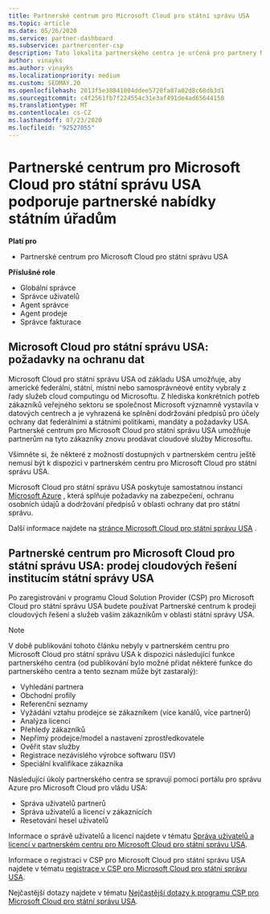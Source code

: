 ```yaml
---
title: Partnerské centrum pro Microsoft Cloud pro státní správu USA
ms.topic: article
ms.date: 05/26/2020
ms.service: partner-dashboard
ms.subservice: partnercenter-csp
description: Tato lokalita partnerského centra je určená pro partnery Microsoftu, kteří nabízejí cloudová řešení Microsoftu zákazníkům, kteří pracují s vládními úřady v USA.
author: vinayks
ms.author: vinayks
ms.localizationpriority: medium
ms.custom: SEOMAY.20
ms.openlocfilehash: 2013f5e38041004ddee5720fa07a02d8c68db3d1
ms.sourcegitcommit: c4f2561fb7f224554c31e3af491de4ad65644158
ms.translationtype: MT
ms.contentlocale: cs-CZ
ms.lasthandoff: 07/23/2020
ms.locfileid: "92527055"
---
```

# <a name="partner-center-for-microsoft-cloud-for-us-government-supports-partner-offers-to-government-agencies"></a>Partnerské centrum pro Microsoft Cloud pro státní správu USA podporuje partnerské nabídky státním úřadům

**Platí pro**

- Partnerské centrum pro Microsoft Cloud pro státní správu USA

**Příslušné role**

- Globální správce
- Správce uživatelů
- Agent správce
- Agent prodeje
- Správce fakturace

## <a name="microsoft-cloud-for-us-government-meeting-data-protection-requirements"></a>Microsoft Cloud pro státní správu USA: požadavky na ochranu dat

Microsoft Cloud pro státní správu USA od základu USA umožňuje, aby americké federální, státní, místní nebo samosprávnéové entity vybraly z řady služeb cloud computingu od Microsoftu. Z hlediska konkrétních potřeb zákazníků veřejného sektoru se společnost Microsoft významně vystavila v datových centrech a je vyhrazená ke splnění dodržování předpisů pro účely ochrany dat federálními a státními politikami, mandáty a požadavky USA. Partnerské centrum pro Microsoft Cloud pro státní správu USA umožňuje partnerům na tyto zákazníky znovu prodávat cloudové služby Microsoftu.

Všimněte si, že některé z možností dostupných v partnerském centru ještě nemusí být k dispozici v partnerském centru pro Microsoft Cloud pro státní správu USA.

Microsoft Cloud pro státní správu USA poskytuje samostatnou instanci [Microsoft Azure](https://azure.microsoft.com/overview/clouds/government/) , která splňuje požadavky na zabezpečení, ochranu osobních údajů a dodržování předpisů v oblasti ochrany dat pro státní správu. 

Další informace najdete na [stránce Microsoft Cloud pro státní správu USA](https://download.microsoft.com/download/C/9/C/C9CA3002-DFC4-4ADA-841F-DF42AEC042FB/Microsoft_Azure_Government_Datasheet_EN_US.PDF) .

## <a name="partner-center-for-microsoft-cloud-for-us-government-selling-cloud-solutions-to-us-government-entities"></a>Partnerské centrum pro Microsoft Cloud pro státní správu USA: prodej cloudových řešení institucím státní správy USA

Po zaregistrování v programu Cloud Solution Provider (CSP) pro Microsoft Cloud pro státní správu USA budete používat Partnerské centrum k prodeji cloudových řešení a služeb vašim zákazníkům v oblasti státní správy USA. 

> [!NOTE]  
> V době publikování tohoto článku nebyly v partnerském centru pro Microsoft Cloud pro státní správu USA k dispozici následující funkce partnerského centra (od publikování bylo možné přidat některé funkce do partnerského centra a tento seznam může být zastaralý):

- Vyhledání partnera
- Obchodní profily
- Referenční seznamy
- Vyžádání vztahu prodejce se zákazníkem (více kanálů, více partnerů)
- Analýza licencí
- Přehledy zákazníků
- Nepřímý prodejce/model a nastavení zprostředkovatele
- Ověřit stav služby
- Registrace nezávislého výrobce softwaru (ISV)
- Speciální kvalifikace zákazníka

Následující úkoly partnerského centra se spravují pomocí portálu pro správu Azure pro Microsoft Cloud pro vládu USA: 

- Správa uživatelů partnerů
- Správa uživatelů a licencí v zákaznících
- Resetování hesel uživatelů

Informace o správě uživatelů a licencí najdete v tématu [Správa uživatelů a licencí v partnerském centru pro Microsoft Cloud pro státní správu USA](user-management-in-partner-center-for-microsoft-us-govt-cloud.md).

Informace o registraci v CSP pro Microsoft Cloud pro státní správu USA najdete v tématu [registrace v CSP pro Microsoft Cloud pro státní správu USA](enroll-in-csp-for-microsoft-us-govt-cloud.md).

Nejčastější dotazy najdete v tématu [Nejčastější dotazy k programu CSP pro Microsoft Cloud pro státní správu USA](faq-for-us-govt-cloud.md).
